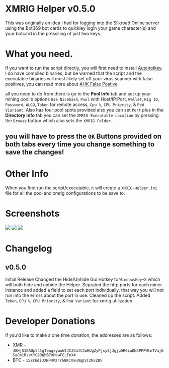# XMRIG Helper v0.5.0

This was originally an idea I had for logging into the Silkroad Online server using the Bot369 bot cards to quickley login your game character(s) and your botcard in the presssing of just two keys.

# What you need.

If you want to run the script directly, you will first need to install [Autohotkey](https://autohotkey.com/).
I do have compiled binaries, but be warned that the script and the executable binaries will most likely set off your virus scanner with false positives, you can read more about [AHK False Postive](https://www.google.com/search?num=100&client=firefox-b-1-ab&ei=wzTaW5OyLMT4sgWuhrEY&q=autohotkey+false+positive&oq=autohotkey+fal&gs_l=psy-ab.3.0.0l2j0i22i30l4j0i22i10i30j0i22i30l3.10920.14304..15055...0.0..0.222.1256.7j2j2......0....1..gws-wiz.......0i71j0i67j0i131i67j0i131.kR0ar0c7AEY)

all you need to do from there is go to the <b>Pool Info</b> tab and set up your mining pool's options `Use Nicehash`, `Pool` with Host/IP:Port, `Wallet`, `Rig ID`, `Password`, `ALGO`, `Token` for remote access, `Cpu %`, `CPU Priority`, & `PoW Viariant`.
Also has four pool spots provided also you can set `Port` plus in the <b>Directory Info</b> tab you can set the `XMRIG Executable Location` by pressing the `Browse` button which also sets the `XMRIG Folder`.
## you will have to press the `OK` Buttons provided on both tabs every time you change something to save the changes!

# Other Info
When you first run the script/executable, it will create a `XMRIG-Helper.ini` file for all the pool and xmrig configurations to be save to.

# Screenshots

<img src="https://i.imgur.com/zKNbMm9.png">
<img src="https://i.imgur.com/GmjqvcD.png">
<img src="https://i.imgur.com/SxSvtKh.png">


# Changelog

## v0.5.0
Initial Release
Changed the Hide/Unhide Gui Hotkey to `WindowsKey+X` which will both hide and unhide the Helper.
Seprated the http ports for each miner instance and added a field to set each port individually, that way you will not run into the errors about the port in use.
Cleaned up the script.
Added `Token`, `CPU %`, `CPU Priority`, & `PoW Variant` for xmrig utilization

Developer Donations
===================
If you'd like to make a one time donation, the addresses are as follows:
* XMR - ```48HjS1EAUp54tgTeugxywuWtJCZ3atCJwHUgZyPjsySjJgjp5R6iuQN3PFFWtnTVaj6SaCm1RzvtYG23QM37mMswFCLFnX4```
* BTC - ```15ZrEdiU3HFMV2rY68KCXvuNqpSTZNvZBV```
